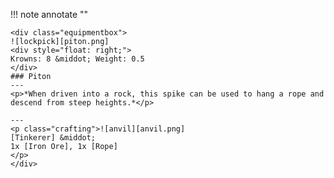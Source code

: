 !!! note annotate ""

    <div class="equipmentbox">
    ![lockpick][piton.png]
    <div style="float: right;">
    Krowns: 8 &middot; Weight: 0.5
    </div>
    ### Piton
    ---
    <p>*When driven into a rock, this spike can be used to hang a rope and descend from steep heights.*</p>

    ---
    <p class="crafting">![anvil][anvil.png] 
    [Tinkerer] &middot; 
    1x [Iron Ore], 1x [Rope]
    </p>
    </div>
